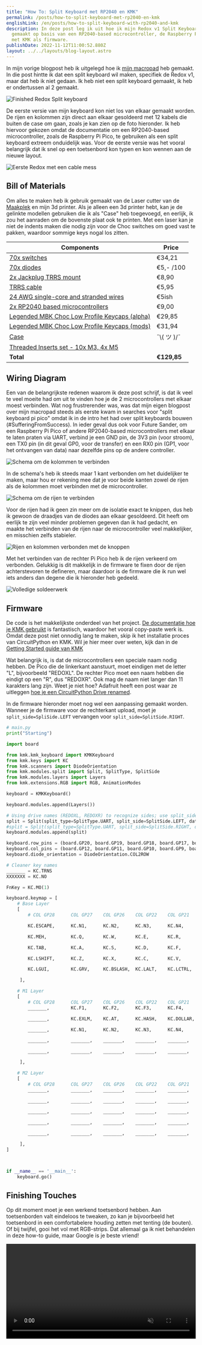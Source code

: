 ```yaml
---
title: "How To: Split Keyboard met RP2040 en KMK"
permalink: /posts/how-to-split-keyboard-met-rp2040-en-kmk
englishLink: /en/posts/how-to-split-keyboard-with-rp2040-and-kmk
description: In deze post leg ik uit hoe ik mijn Redox v1 Split Keyboard heb
  gemaakt op basis van een RP2040-based microcontroller, de Raspberry Pi Pico,
  met KMK als firmware.
publishDate: 2022-11-12T11:00:52.880Z
layout: ../../layouts/blog-layout.astro
---
```


In mijn vorige blogpost heb ik uitgelegd hoe ik [mijn macropad](/posts/3d-printed-hand-wired-macro-pad-met-raspberry-pi-pico-kmk-circuitpython) heb gemaakt. In die post hintte ik dat een split keyboard wil maken, specifiek de Redox v1, maar dat heb ik niet gedaan. Ik heb niet een split keyboard gemaakt, ik heb er ondertussen al 2 gemaakt.

![Finished Redox Split keyboard](https://res.cloudinary.com/sandergnl/image/upload/c_scale,f_auto,q_auto,w_1024/v1667748697/Redox%20Finished.jpg)

De eerste versie van mijn keyboard kon niet los van elkaar gemaakt worden. De rijen en kolommen zijn direct aan elkaar gesoldeerd met 12 kabels die buiten de case om gaan, zoals je kan zien op de foto hieronder. Ik heb hiervoor gekozen omdat de documentatie om een RP2040-based microcontroller, zoals de Raspberry Pi Pico, te gebruiken als een split keyboard extreem onduidelijk was. Voor de eerste versie was het vooral belangrijk dat ik snel op een toetsenbord kon typen en kon wennen aan de nieuwe layout.

![Eerste Redox met een cable mess](https://res.cloudinary.com/sandergnl/image/upload/c_scale,f_auto,q_auto,w_1024/v1667750007/My%20Redox%20v1.jpg)

## Bill of Materials

Om alles te maken heb ik gebruik gemaakt van de Laser cutter van de [Maakplek](https://www.maakplek.nl/) en mijn 3d printer. Als je alleen een 3d printer hebt, kan je de gelinkte modellen gebruiken die ik als "Case" heb toegevoegd, en eerlijk, ik zou het aanraden om de bovenste plaat ook te printen. Met een laser kan je niet de indents maken die nodig zijn voor de Choc switches om goed vast te pakken, waardoor sommige keys nogal los zitten.

| Components                                                                                                                        | Price              |
| --------------------------------------------------------------------------------------------------------------------------------- | ------------------ |
| [70x switches](https://splitkb.com/products/kailh-low-profile-choc-switches?variant=39459382394957)                               | €34,21             |
| [70x diodes](https://www.okaphone.com/artikel.asp?id=448925)                                                                      | €5,- /100          |
| [2x Jackplug TRRS mount](https://www.okaphone.com/artikel.asp?id=492879)                                                          | €8,90              |
| [TRRS cable](https://splitkb.com/products/coiled-angled-trrs-cable)                                                               | €5,95              |
| [24 AWG single-core and stranded wires](https://www.okaphone.com/artikel.asp?id=476323)                                           | €5ish              |
| [2x RP2040 based microcontrollers](https://www.kiwi-electronics.com/nl/raspberry-pi-pico-10494)                                   | €9,00              |
| [Legended MBK Choc Low Profile Keycaps (alpha)](https://splitkb.com/products/mbk-choc-low-profile-keycaps?variant=33283834937421) | €29,85             |
| [Legended MBK Choc Low Profile Keycaps (mods)](https://splitkb.com/products/mbk-choc-low-profile-keycaps?variant=33283835068493)  | €31,94             |
| [Case](https://www.thingiverse.com/thing:4634895)                                                                                 | ¯⁠\⁠⁠(⁠ ツ ⁠)⁠⁠/⁠¯ |
| [Threaded Inserts set - 10x M3, 4x M5](https://www.amazon.nl/CNC-Kitchen-original-threaded-inserts/dp/B09CL4KY59/)                |                    |
| **Total**                                                                                                                         | **€129,85**        |

## Wiring Diagram

Een van de belangrijkste redenen waarom ik deze post schrijf, is dat ik veel te veel moeite had om uit te vinden hoe je de 2 microcontrollers met elkaar moest verbinden. Wat nog frustrerender was, was dat mijn eigen blogpost over mijn macropad steeds als eerste kwam in searches voor "split keyboard pi pico" omdat ik in de intro het had over split keyboards bouwen (#SufferingFromSuccess). In ieder geval dus ook voor Future Sander, om een Raspberry Pi Pico of andere RP2040-based microcontrollers met elkaar te laten praten via UART, verbind je een GND pin, de 3V3 pin (voor stroom), een TX0 pin (in dit geval GP0, voor de transfer) en een RX0 pin (GP1, voor het ontvangen van data) naar dezelfde pins op de andere controller.

![Schema om de kolommen te verbinden](/assets/images/column-schematics.svg)

In de schema's heb ik steeds maar 1 kant verbonden om het duidelijker te maken, maar hou er rekening mee dat je voor beide kanten zowel de rijen als de kolommen moet verbinden met de microcontroller.

![Schema om de rijen te verbinden](/assets/images/row-schematics.svg)

Voor de rijen had ik geen zin meer om de isolatie exact te knippen, dus heb ik gewoon de draadjes van de diodes aan elkaar gesoldeerd. Dit heeft om eerlijk te zijn veel minder problemen gegeven dan ik had gedacht, en maakte het verbinden van de rijen naar de microcontroller veel makkelijker, en misschien zelfs stabieler.

![Rijen en kolommen verbonden met de knoppen](https://res.cloudinary.com/sandergnl/image/upload/c_scale,f_auto,q_auto,w_1024/v1667748666/Handwire%20Columns%20and%20Rows.jpg)

Met het verbinden van de rechter Pi Pico heb ik de rijen verkeerd om verbonden. Gelukkig is dit makkelijk in de firmware te fixen door de rijen achterstevoren te defineren, maar daardoor is de firmware die ik run wel iets anders dan degene die ik hieronder heb gedeeld.

![Volledige soldeerwerk](https://res.cloudinary.com/sandergnl/image/upload/c_scale,f_auto,q_auto,w_1024/v1667748696/Redox%20Backside.jpg)

## Firmware

De code is het makkelijkste onderdeel van het project. [De documentatie hoe je KMK gebruikt](https://github.com/KMKfw/kmk_firmware/tree/master/docs/en) is fantastisch, waardoor het vooral copy-paste werk is. Omdat deze post niet onnodig lang te maken, skip ik het installatie proces van CircuitPython en KMK. Wil je hier meer over weten, kijk dan in de [Getting Started guide van KMK](https://github.com/KMKfw/kmk_firmware/blob/master/docs/en/Getting_Started.md)

Wat belangrijk is, is dat de microcontrollers een speciale naam nodig hebben. De Pico die de linkerkant aanstuurt, moet eindigen met de letter "L", bijvoorbeeld "REDOXL". De rechter Pico moet een naam hebben die eindigt op een "R", dus "REDOXR". Ook mag de naam niet langer dan 11 karakters lang zijn. Weet je niet hoe? Adafruit heeft een post waar ze uitleggen [hoe je een CircuitPython Drive renamed](https://learn.adafruit.com/welcome-to-circuitpython/renaming-circuitpy).

In de firmware hieronder moet nog wel een aanpassing gemaakt worden. Wanneer je de firmware voor de rechterkant upload, moet je `split_side=SpliSide.LEFT` vervangen voor `split_side=SplitSide.RIGHT`.

```python
# main.py
print("Starting")

import board

from kmk.kmk_keyboard import KMKKeyboard
from kmk.keys import KC
from kmk.scanners import DiodeOrientation
from kmk.modules.split import Split, SplitType, SplitSide
from kmk.modules.layers import Layers
from kmk.extensions.RGB import RGB, AnimationModes

keyboard = KMKKeyboard()

keyboard.modules.append(Layers())

# Using drive names (REDOXL, REDOXR) to recognize sides; use split_side arg if you're not doing it
split = Split(split_type=SplitType.UART, split_side=SplitSide.LEFT, data_pin=board.GP0, data_pin2=board.GP1, use_pio=True, uart_flip = True)
#split = Split(split_type=SplitType.UART, split_side=SplitSide.RIGHT, data_pin=board.GP0, data_pin2=board.GP1, use_pio=True, uart_flip = True)
keyboard.modules.append(split)

keyboard.row_pins = (board.GP20, board.GP19, board.GP18, board.GP17, board.GP16)
keyboard.col_pins = (board.GP12, board.GP11, board.GP10, board.GP9, board.GP8, board.GP7, board.GP6)
keyboard.diode_orientation = DiodeOrientation.COL2ROW

# Cleaner key names
_______ = KC.TRNS
XXXXXXX = KC.NO

FnKey = KC.MO(1)

keyboard.keymap = [
    # Base Layer
    [
        # COL GP28		COL GP27	COL GP26	COL GP22	COL GP21	COL GP20	COL GP19	<>	COL GP18		COL GP17	COL GP16	COL GP14	COL GP13	COL GP12	COL GP11

        KC.ESCAPE,		KC.N1,		KC.N2,		KC.N3,		KC.N4,		KC.N5,		KC.EQUAL, 		KC.MO(1),		KC.N6,		KC.N7,		KC.N8,		KC.N9,		KC.N0,		KC.MO(2),\

        KC.MEH,			KC.Q,		KC.W,		KC.E,		KC.R,		KC.T,		KC.LBRACKET, 	KC.RBRACKET,	KC.Y,		KC.U,		KC.I,		KC.O,		KC.P,		KC.MINUS,\

        KC.TAB,			KC.A,		KC.S,		KC.D,		KC.F,		KC.G,		XXXXXXX, 		XXXXXXX,		KC.H,		KC.J,		KC.K,		KC.L,		KC.SCOLON,	KC.QUOTE,\

        KC.LSHIFT,		KC.Z,		KC.X,		KC.C,		KC.V,		KC.B,		KC.LALT, 		KC.MO(2),		KC.N,		KC.M,		KC.COMMA,	KC.DOT,		KC.SLASH,	KC.RSHIFT,\

        KC.LGUI,		KC.GRV,		KC.BSLASH,	KC.LALT,	KC.LCTRL,	KC.SPACE,	KC.MO(1),	 	KC.ENTER,		KC.BSPACE,	KC.MO(2),	KC.LEFT,	KC.RIGHT,	KC.UP,		KC.DOWN,\

     ],

    # M1 Layer
    [
        # COL GP28		COL GP27	COL GP26	COL GP22	COL GP21	COL GP20	COL GP19	<>	COL GP18		COL GP17	COL GP16			COL GP15	COL GP14			COL GP13	COL GP12
        _______,		KC.F1,		KC.F2,		KC.F3,		KC.F4,		KC.F5,		KC.F6,			_______,		KC.F7,		KC.F8,				KC.F9,		KC.F10,				KC.F11,		KC.F12, \

        _______,		KC.EXLM,	KC.AT,		KC.HASH,	KC.DOLLAR,	KC.PERCENT,	_______, 		_______,		_______,	KC.LALT(KC.LEFT),	KC.UP,		KC.LALT(KC.RIGHT),	_______,	_______, \

        _______,		KC.N1,		KC.N2,		KC.N3,		KC.N4,		KC.N5,		XXXXXXX, 		XXXXXXX,		_______,	KC.LEFT,			KC.DOWN,	KC.RIGHT,			_______,	_______, \

        _______,		_______,	_______,	_______,	_______,	_______,	_______,    	_______,    	_______,	_______,			_______,    _______,			_______,	_______, \

        _______,		_______,	_______,	_______,	_______,    _______,    _______,	 	_______,		_______,    _______,    		_______,    _______,    		_______,	_______, \

     ],

    # M2 Layer
    [
        # COL GP28		COL GP27	COL GP26	COL GP22	COL GP21	COL GP20	COL GP19	<>	COL GP18		COL GP17	COL GP16	COL GP15	COL GP14	COL GP13	COL GP12
        _______,		_______,	_______,	_______,	_______,	_______,	_______, 		_______,		_______,	_______,	_______,	_______,	_______,	_______, \

        _______,		_______,	_______,	_______,	_______,	_______,	_______, 		_______,		KC.CIRC,	KC.AMPR,	KC.ASTR,	KC.LPRN,	KC.RPRN,	_______, \

        _______,		_______,	_______,	_______,	_______,	_______,	XXXXXXX, 		XXXXXXX,		KC.N6,		KC.N7,		KC.N8,		KC.N9,		KC.N0,		_______, \

        _______,		_______,	_______,	_______,	_______,	_______,	_______,    	_______,    	_______,	_______,	_______,    _______,	_______,	_______, \

        _______,		_______,	_______,	_______,	_______,    _______,    _______,	 	_______,		_______,    _______,    _______,    _______,    _______,	_______, \

     ],
]



if __name__ == '__main__':
    keyboard.go()
```

## Finishing Touches

Op dit moment moet je een werkend toetsenbord hebben. Aan toetsenborden valt eindeloos te tweaken, zo kan je bijvoorbeeld het toetsenbord in een comfortabelere houding zetten met tenting (de bouten). Of bij twijfel, gooi het vol met RGB-strips. Dat allemaal ga ik niet behandelen in deze how-to guide, maar Google is je beste vriend!

<video width="100%" controls muted>
  <source src="https://res.cloudinary.com/sandergnl/video/upload/v1668207101/Final%20Keyboard.mp4" type="video/mp4">
</video>

